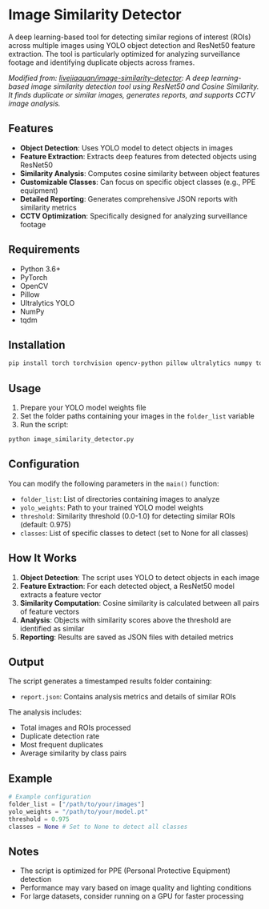 # Image Similarity Detector

A deep learning-based tool for detecting similar regions of interest (ROIs) across multiple images using YOLO object detection and ResNet50 feature extraction. The tool is particularly optimized for analyzing surveillance footage and identifying duplicate objects across frames.

*Modified from: [livejiaquan/image-similarity-detector](https://github.com/livejiaquan/image-similarity-detector): A deep learning-based image similarity detection tool using ResNet50 and Cosine Similarity. It finds duplicate or similar images, generates reports, and supports CCTV image analysis.*

## Features

- **Object Detection**: Uses YOLO model to detect objects in images
- **Feature Extraction**: Extracts deep features from detected objects using ResNet50
- **Similarity Analysis**: Computes cosine similarity between object features
- **Customizable Classes**: Can focus on specific object classes (e.g., PPE equipment)
- **Detailed Reporting**: Generates comprehensive JSON reports with similarity metrics
- **CCTV Optimization**: Specifically designed for analyzing surveillance footage

## Requirements

- Python 3.6+
- PyTorch
- OpenCV
- Pillow
- Ultralytics YOLO
- NumPy
- tqdm

## Installation

```bash
pip install torch torchvision opencv-python pillow ultralytics numpy tqdm
```

## Usage

1. Prepare your YOLO model weights file
2. Set the folder paths containing your images in the `folder_list` variable
3. Run the script:

```bash
python image_similarity_detector.py
```

## Configuration

You can modify the following parameters in the `main()` function:

- `folder_list`: List of directories containing images to analyze
- `yolo_weights`: Path to your trained YOLO model weights
- `threshold`: Similarity threshold (0.0-1.0) for detecting similar ROIs (default: 0.975)
- `classes`: List of specific classes to detect (set to None for all classes)

## How It Works

1. **Object Detection**: The script uses YOLO to detect objects in each image
2. **Feature Extraction**: For each detected object, a ResNet50 model extracts a feature vector
3. **Similarity Computation**: Cosine similarity is calculated between all pairs of feature vectors
4. **Analysis**: Objects with similarity scores above the threshold are identified as similar
5. **Reporting**: Results are saved as JSON files with detailed metrics

## Output

The script generates a timestamped results folder containing:
- `report.json`: Contains analysis metrics and details of similar ROIs

The analysis includes:
- Total images and ROIs processed
- Duplicate detection rate
- Most frequent duplicates
- Average similarity by class pairs

## Example

```python
# Example configuration
folder_list = ["/path/to/your/images"]
yolo_weights = "/path/to/your/model.pt"
threshold = 0.975
classes = None # Set to None to detect all classes
```

## Notes

- The script is optimized for PPE (Personal Protective Equipment) detection
- Performance may vary based on image quality and lighting conditions
- For large datasets, consider running on a GPU for faster processing
